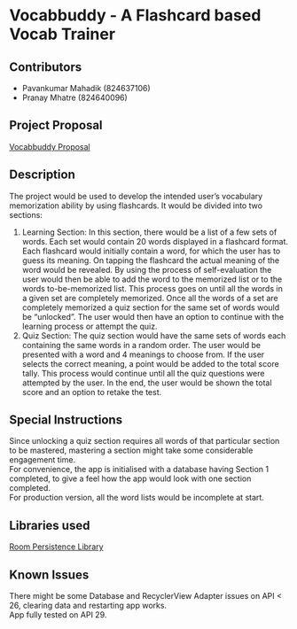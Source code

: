 # Vocabbuddy - A Flashcard based Vocab Trainer


## Contributors
* Pavankumar Mahadik (824637106)
* Pranay Mhatre (824640096)

## Project Proposal
[Vocabbuddy Proposal](https://go.aws/2xZ7Gxt)

## Description
The project would be used to develop the intended user’s vocabulary memorization ability by using flashcards. It would be divided into two sections:
1. Learning Section:
In this section, there would be a list of a few sets of words. Each set would contain 20 words displayed in a flashcard format. Each flashcard would initially contain a word, for which the user has to guess its meaning. On tapping the flashcard the actual meaning of the word would be revealed. By using the process of self-evaluation the user would then be able to add the word to the memorized list or to the words to-be-memorized list. This process goes on until all the words in a given set are completely memorized. Once all the words of a set are completely memorized a quiz section for the same set of words would be “unlocked”. The user would then have an option to continue with the learning process or attempt the quiz.
2. Quiz Section:
The quiz section would have the same sets of words each containing the same words in a random order. The user would be presented with a word and 4 meanings to choose from. If the user selects the correct meaning, a point would be added to the total score tally. This process would continue until all the quiz questions were attempted by the user. In the end, the user would be shown the total score and an option to retake the test.

## Special Instructions
Since unlocking a quiz section requires all words of that particular section to be mastered, mastering a section might take some considerable engagement time.\
For convenience, the app is initialised with a database having Section 1 completed, to give a feel how the app would look with one section completed.\
For production version, all the word lists would be incomplete at start.

## Libraries used
[Room Persistence Library ](https://developer.android.com/topic/libraries/architecture/room)

## Known Issues
There might be some Database and RecyclerView Adapter issues on API < 26, clearing data and restarting app works.\
App fully tested on API 29.